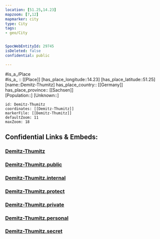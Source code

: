 ```yaml
---
location: [51.25,14.23] 
mapzoom: [7,12] 
mapmarker: city 
type: City
tags:
- geo/City


SpocWebEntityId: 29745
isDeleted: false
confidential: public

---
```

#is_a_/Place  
#is_a_ :: [[Place]] 
[has_place_longitude::14.23] 
[has_place_latitude::51.25] 
[name::Demitz-Thumitz] 
has_place_country:: [[Germany]]  
has_place_province:: [[Sachsen]]  
[Population::] 
[Unknown::] 


```leaflet
id: Demitz-Thumitz
coordinates: [[Demitz-Thumitz]] 
markerFile: [[Demitz-Thumitz]] 
defaultZoom: 11 
maxZoom: 18
```


## Confidential Links & Embeds: 

### [Demitz-Thumitz](/_Standards/Earth/Continent/Europe/Europe~Central/Germany/Germany~East/Sachsen/counties~Sachsen/Bautzen/cities~Bautzen/Am_Klosterwasser/City/Demitz-Thumitz.md) 

### [Demitz-Thumitz.public](/_public/Earth/Continent/Europe/Europe~Central/Germany/Germany~East/Sachsen/counties~Sachsen/Bautzen/cities~Bautzen/Am_Klosterwasser/City/Demitz-Thumitz.public.md) 

### [Demitz-Thumitz.internal](/_internal/Earth/Continent/Europe/Europe~Central/Germany/Germany~East/Sachsen/counties~Sachsen/Bautzen/cities~Bautzen/Am_Klosterwasser/City/Demitz-Thumitz.internal.md) 

### [Demitz-Thumitz.protect](/_protect/Earth/Continent/Europe/Europe~Central/Germany/Germany~East/Sachsen/counties~Sachsen/Bautzen/cities~Bautzen/Am_Klosterwasser/City/Demitz-Thumitz.protect.md) 

### [Demitz-Thumitz.private](/_private/Earth/Continent/Europe/Europe~Central/Germany/Germany~East/Sachsen/counties~Sachsen/Bautzen/cities~Bautzen/Am_Klosterwasser/City/Demitz-Thumitz.private.md) 

### [Demitz-Thumitz.personal](/_personal/Earth/Continent/Europe/Europe~Central/Germany/Germany~East/Sachsen/counties~Sachsen/Bautzen/cities~Bautzen/Am_Klosterwasser/City/Demitz-Thumitz.personal.md) 

### [Demitz-Thumitz.secret](/_secret/Earth/Continent/Europe/Europe~Central/Germany/Germany~East/Sachsen/counties~Sachsen/Bautzen/cities~Bautzen/Am_Klosterwasser/City/Demitz-Thumitz.secret.md)

